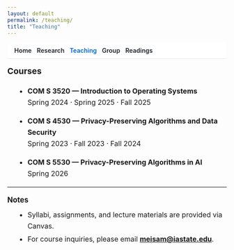```yaml
---
layout: default
permalink: /teaching/
title: "Teaching"
---
```

<link rel="stylesheet" href="{{ '/assets/css/site-overrides.css?v=4' | relative_url }}">

<style>
/* Hide Cayman header/footer */
.page-header{display:none!important}
footer.site-footer{display:none!important}

/* Comfortable width + NO mid-word breaking */
.main-content{max-width:900px;margin:0 auto;padding:0 1rem!important;line-height:1.65}
.main-content, .main-content *{overflow-wrap:normal;word-break:normal;hyphens:auto}

/* Simple sticky nav (wraps cleanly on mobile) */
.topnav{
  position:sticky;top:0;z-index:20;
  display:flex;flex-wrap:wrap;gap:.4rem .75rem;align-items:center;
  padding:.6rem 1rem;background:#fff;border-bottom:1px solid #e5e5e5
}
.topnav a{
  white-space:nowrap;overflow-wrap:normal;word-break:normal;
  text-decoration:none;font-weight:600;color:#1f2328
}
.topnav a:hover{text-decoration:underline}
.topnav .active{color:#0366d6}

/* Page typography — use rem so global scaling applies */
.page-body{font-size:1rem;line-height:1.65}
.page-body h1{font-size:1.35rem;margin:.9rem 0 .4rem}
.page-body h2{font-size:1.2rem;margin:.85rem 0 .4rem}
.page-body h3{font-size:1.05rem;margin:.8rem 0 .35rem}
.page-body ul{margin:.4rem 0 .8rem 1.2rem}
.page-body li{margin:.25rem 0}
.page-body hr{margin:1rem 0;border:0;border-top:1px solid #e5e5e5}
</style>

<nav class="topnav">
  <a href="/">Home</a>
  <a href="/research/">Research</a>
  <a class="active" href="/teaching/">Teaching</a>
  <a href="/group/">Group</a>
  <a href="/blog/">Readings</a>
</nav>

<div class="page-body" markdown="1">

## Courses

- **COM S 3520 — Introduction to Operating Systems**  
  Spring 2024 · Spring 2025 · Fall 2025

- **COM S 4530 — Privacy-Preserving Algorithms and Data Security**  
  Spring 2023 · Fall 2023 · Fall 2024

- **COM S 5530 — Privacy-Preserving Algorithms in AI**  
  Spring 2026

<hr>

### Notes
- Syllabi, assignments, and lecture materials are provided via Canvas.
- For course inquiries, please email **meisam@iastate.edu**.

</div>
